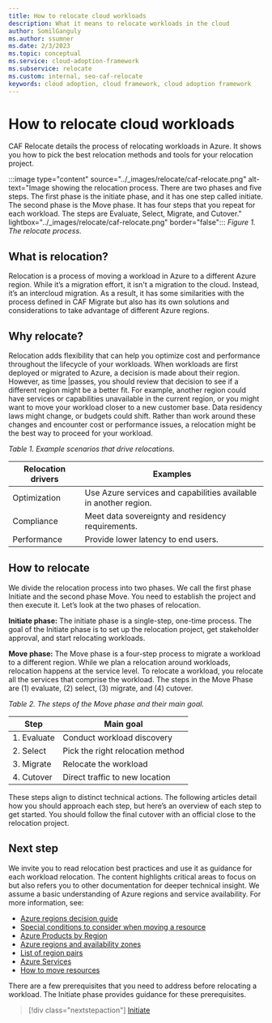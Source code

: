 ```yaml
---
title: How to relocate cloud workloads
description: What it means to relocate workloads in the cloud
author: SomilGanguly
ms.author: ssumner
ms.date: 2/3/2023
ms.topic: conceptual
ms.service: cloud-adoption-framework
ms.subservice: relocate
ms.custom: internal, seo-caf-relocate
keywords: cloud adoption, cloud framework, cloud adoption framework
---
```

# How to relocate cloud workloads

CAF Relocate details the process of relocating workloads in Azure. It shows you how to pick the best relocation methods and tools for your relocation project.

:::image type="content" source="../_images/relocate/caf-relocate.png" alt-text="Image showing the relocation process. There are two phases and five steps. The first phase is the initiate phase, and it has one step called initiate. The second phase is the Move phase. It has four steps that you repeat for each workload. The steps are Evaluate, Select, Migrate, and Cutover." lightbox="../_images/relocate/caf-relocate.png" border="false":::
*Figure 1. The relocate process.*

## What is relocation?

Relocation is a process of moving a workload in Azure to a different Azure region.  While it’s a migration effort, it isn't a migration to the cloud.  Instead, it’s an intercloud migration. As a result, it has some similarities with the process defined in CAF Migrate but also has its own solutions and considerations to take advantage of different Azure regions.

## Why relocate?

Relocation adds flexibility that can help you optimize cost and performance throughout the lifecycle of your workloads. When workloads are first deployed or migrated to Azure, a decision is made about their region.  However, as time |passes, you should review that decision to see if a different region might be a better fit. For example, another region could have services or capabilities unavailable in the current region, or you might want to move your workload closer to a new customer base. Data residency laws might change, or budgets could shift. Rather than work around these changes and encounter cost or performance issues, a relocation might be the best way to proceed for your workload.

*Table 1. Example scenarios that drive relocations.*

| Relocation drivers | Examples |
| --- | --- |
| Optimization | Use Azure services and capabilities available in another region. |
| Compliance | Meet data sovereignty and residency requirements. |
| Performance | Provide lower latency to end users. |

## How to relocate

We divide the relocation process into two phases. We call the first phase Initiate and the second phase Move. You need to establish the project and then execute it. Let’s look at the two phases of relocation.

**Initiate phase:** The initiate phase is a single-step, one-time process. The goal of the Initiate phase is to set up the relocation project, get stakeholder approval, and start relocating workloads.

**Move phase:** The Move phase is a four-step process to migrate a workload to a different region. While we plan a relocation around workloads, relocation happens at the service level. To relocate a workload, you relocate all the services that comprise the workload. The steps in the Move Phase are (1) evaluate, (2) select, (3) migrate, and (4) cutover.

*Table 2. The steps of the Move phase and their main goal.*

| Step | Main goal |
| --- | --- |
|1. Evaluate| Conduct workload discovery|
|2. Select| Pick the right relocation method|
|3. Migrate| Relocate the workload|
|4. Cutover| Direct traffic to new location|

These steps align to distinct technical actions. The following articles detail how you should approach each step, but here’s an overview of each step to get started. You should follow the final cutover with an official close to the relocation project.

## Next step

We invite you to read relocation best practices and use it as guidance for each workload relocation. The content highlights critical areas to focus on but also refers you to other documentation for deeper technical insight. We assume a basic understanding of Azure regions and service availability. For more information, see:

- [Azure regions decision guide](/azure/cloud-adoption-framework/migrate/azure-best-practices/multiple-regions)
- [Special conditions to consider when moving a resource](/azure/azure-resource-manager/management/move-support-resources)
- [Azure Products by Region](https://azure.microsoft.com/explore/global-infrastructure/products-by-region/)
- [Azure regions and availability zones](/azure/reliability/availability-zones-overview)
- [List of region pairs](/azure/reliability/cross-region-replication-azure#azure-cross-region-replication-pairings-for-all-geographies)
- [Azure Services](/azure/reliability/availability-service-by-category)
- [How to move resources](/azure/resource-mover/move-region-within-resource-group)

There are a few prerequisites that you need to address before relocating a workload. The Initiate phase provides guidance for these prerequisites.

> [!div class="nextstepaction"]
> [Initiate](initiate.md)
